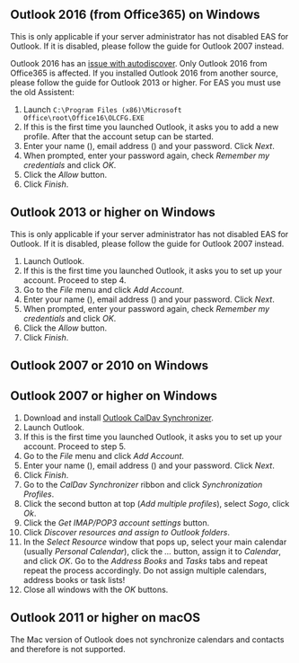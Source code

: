 <div class="client_outlookEAS_enabled" markdown="1">

## Outlook 2016 (from Office365) on Windows

<div class="client_variables_unavailable" markdown="1">
  This is only applicable if your server administrator has not disabled EAS for Outlook. If it is disabled, please follow the guide for Outlook 2007 instead.
</div>

Outlook 2016 has an [issue with autodiscover](https://github.com/mailcow/mailcow-dockerized/issues/615). Only Outlook 2016 from Office365 is affected. If you installed Outlook 2016 from another source, please follow the guide for Outlook 2013 or higher. For EAS you must use the old Assistent:

1. Launch `C:\Program Files (x86)\Microsoft Office\root\Office16\OLCFG.EXE`
2. If this is the first time you launched Outlook, it asks you to add a new profile. After that the account setup can be started.
4. Enter your name<span class="client_variables_available"> (<code><span class="client_var_name"></span></code>)</span>, email address<span class="client_variables_available"> (<code><span class="client_var_email"></span></code>)</span> and your password. Click *Next*.
5. When prompted, enter your password again, check *Remember my credentials* and click *OK*.
6. Click the *Allow* button.
7. Click *Finish*.

## Outlook 2013 or higher on Windows

<div class="client_variables_unavailable" markdown="1">
  This is only applicable if your server administrator has not disabled EAS for Outlook. If it is disabled, please follow the guide for Outlook 2007 instead.
</div>

1. Launch Outlook.
2. If this is the first time you launched Outlook, it asks you to set up your account. Proceed to step 4.
3. Go to the *File* menu and click *Add Account*.
4. Enter your name<span class="client_variables_available"> (<code><span class="client_var_name"></span></code>)</span>, email address<span class="client_variables_available"> (<code><span class="client_var_email"></span></code>)</span> and your password. Click *Next*.
5. When prompted, enter your password again, check *Remember my credentials* and click *OK*.
6. Click the *Allow* button.
7. Click *Finish*.

## Outlook 2007 or 2010 on Windows

</div>

<div class="client_outlookEAS_disabled" markdown="1">

## Outlook 2007 or higher on Windows

</div>

1. Download and install [Outlook CalDav Synchronizer](https://caldavsynchronizer.org).
2. Launch Outlook.
3. If this is the first time you launched Outlook, it asks you to set up your account. Proceed to step 5.
4. Go to the *File* menu and click *Add Account*.
5. Enter your name<span class="client_variables_available"> (<code><span class="client_var_name"></span></code>)</span>, email address<span class="client_variables_available"> (<code><span class="client_var_email"></span></code>)</span> and your password. Click *Next*.
6. Click *Finish*.
7. Go to the *CalDav Synchronizer* ribbon and click *Synchronization Profiles*.
8. Click the second button at top (*Add multiple profiles*), select *Sogo*, click *Ok*.
9. Click the *Get IMAP/POP3 account settings* button.
10. Click *Discover resources and assign to Outlook folders*.
11. In the *Select Resource* window that pops up, select your main calendar (usually *Personal Calendar*), click the *...* button, assign it to *Calendar*, and click *OK*. Go to the *Address Books* and *Tasks* tabs and repeat repeat the process accordingly. Do not assign multiple calendars, address books or task lists!
12. Close all windows with the *OK* buttons.

## Outlook 2011 or higher on macOS

The Mac version of Outlook does not synchronize calendars and contacts and therefore is not supported.
